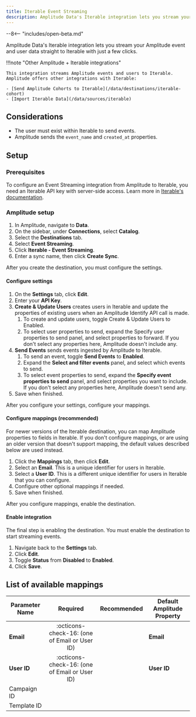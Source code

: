 ```yaml
---
title: Iterable Event Streaming
description: Amplitude Data's Iterable integration lets you stream your Amplitude event and user data straight to Iterable with just a few clicks.
---
```


--8<-- "includes/open-beta.md"

Amplitude Data's Iterable integration lets you stream your Amplitude event and user data straight to Iterable with just a few clicks.

!!!note "Other Amplitude + Iterable integrations"

    This integration streams Amplitude events and users to Iterable. Amplitude offers other integrations with Iterable:

    - [Send Amplitude Cohorts to Iterable](/data/destinations/iterable-cohort)
    - [Import Iterable Data](/data/sources/iterable)

## Considerations

- The user must exist within Iterable to send events.
- Amplitude sends the `event_name` and `created_at` properties.

## Setup

### Prerequisites

To configure an Event Streaming integration from Amplitude to Iterable, you need an Iterable API key with server-side access. Learn more in [Iterable's documentation](https://support.iterable.com/hc/en-us/articles/360043464871-API-Keys-#creating-api-keys).

### Amplitude setup

1. In Amplitude, navigate to **Data**.
2. On the sidebar, under **Connections**, select **Catalog**.
3. Select the **Destinations** tab.
4. Select **Event Streaming**.
5. Click **Iterable - Event Streaming**.
6. Enter a sync name, then click **Create Sync**.

After you create the destination, you must configure the settings.

#### Configure settings

1. On the **Settings** tab, click **Edit**.
2. Enter your **API Key**.
3. **Create & Update Users** creates users in Iterable and update the properties of existing users when an Amplitude Identify API call is made.
      1. To create and update users, toggle Create & Update Users to Enabled.
      2. To select user properties to send, expand the Specify user properties to send panel, and select properties to forward. If you don't select any properties here, Amplitude doesn't include any.
4. **Send Events** sends events ingested by Amplitude to Iterable.
      1. To send an event, toggle **Send Events** to **Enabled**.
      2. Expand the **Select and filter events** panel, and select which events to send.
      3. To select event properties to send, expand the **Specify event properties to send** panel, and select properties you want to include. If you don't select any properties here, Amplitude doesn't send any.
5. Save when finished.

After you configure your settings, configure your mappings.

#### Configure mappings (recommended)

For newer versions of the Iterable destination, you can map Amplitude properties to fields in Iterable. If you don't configure mappings, or are using an older version that doesn't support mapping, the default values described below are used instead.

1. Click the **Mappings** tab, then click **Edit**.
2. Select an **Email**. This is a unique identifier for users in Iterable.
3. Select a **User ID**. This is a different unique identifier for users in Iterable that you can configure.
4. Configure other optional mappings if needed.
5. Save when finished.

After you configure mappings, enable the destination.

#### Enable integration

The final step is enabling the destination. You must enable the destination to start streaming events.

1. Navigate back to the **Settings** tab.
2. Click **Edit**.
3. Toggle **Status** from **Disabled** to **Enabled**.
4. Click **Save**.

## List of available mappings

| Parameter Name | Required                                      | Recommended                | Default Amplitude Property |
|----------------|:---------------------------------------------:|----------------------------|----------------------------|
| **Email**      | :octicons-check-16: (one of Email or User ID) |                            | **Email**                  |
| **User ID**    | :octicons-check-16: (one of Email or User ID) |                            | **User ID**                |
| Campaign ID    |                                               |                            |                            |
| Template ID    |                                               |                            |                            |
